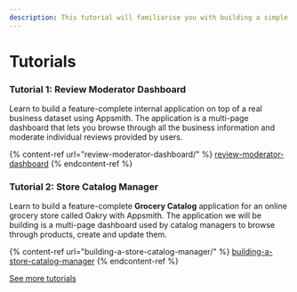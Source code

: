 ```yaml
---
description: This tutorial will familiarise you with building a simple app on Appsmith
---
```


# Tutorials

### Tutorial 1: Review Moderator Dashboard

Learn to build a feature-complete internal application on top of a real business dataset using Appsmith. The application is a multi-page dashboard that lets you browse through all the business information and moderate individual reviews provided by users.

{% content-ref url="review-moderator-dashboard/" %}
[review-moderator-dashboard](review-moderator-dashboard/)
{% endcontent-ref %}

### Tutorial 2: Store Catalog Manager

Learn to build a feature-complete **Grocery Catalog** application for an online grocery store called Oakry with Appsmith. The application we will be building is a multi-page dashboard used by catalog managers to browse through products, create and update them.

{% content-ref url="building-a-store-catalog-manager/" %}
[building-a-store-catalog-manager](building-a-store-catalog-manager/)
{% endcontent-ref %}

[See more tutorials](https://www.appsmith.com/blog-categories/tutorial)
